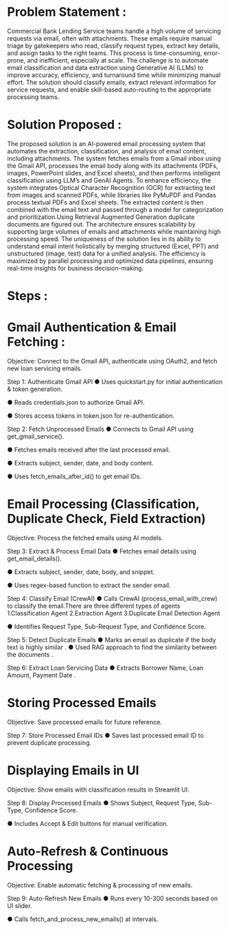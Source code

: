 # Problem Statement :

Commercial Bank Lending Service teams handle a high volume of servicing requests via email, often with attachments. These emails require manual triage by gatekeepers who read, classify request types, extract key details, and assign tasks to the right teams. This process is time-consuming, error-prone, and inefficient, especially at scale.
The challenge is to automate email classification and data extraction using Generative AI (LLMs) to improve accuracy, efficiency, and turnaround time while minimizing manual effort. The solution should classify emails, extract relevant information for service requests, and enable skill-based auto-routing to the appropriate processing teams.

# Solution Proposed :

The proposed solution is an AI-powered email processing system that automates the extraction, classification, and analysis of email content, including attachments. The system fetches emails from a Gmail inbox using the Gmail API, processes the email body along with its attachments (PDFs, images, PowerPoint slides, and Excel sheets), and then performs intelligent classification using LLM’s and GenAI Agents.
To enhance efficiency, the system integrates Optical Character Recognition (OCR) for extracting text from images and scanned PDFs, while libraries like PyMuPDF and Pandas process textual PDFs and Excel sheets. The extracted content is then combined with the email text and passed through a model for categorization and prioritization.Using Retrieval Augmented Generation duplicate documents are figured out.
The architecture ensures scalability by supporting large volumes of emails and attachments while maintaining high processing speed. The uniqueness of the solution lies in its ability to understand email intent holistically by merging structured (Excel, PPT) and unstructured (image, text) data for a unified analysis. The efficiency is maximized by parallel processing and optimized data pipelines, ensuring real-time insights for business decision-making.

# Steps :

# Gmail Authentication & Email Fetching : 

Objective: Connect to the Gmail API, authenticate using OAuth2, and fetch new loan servicing emails.

Step 1: Authenticate Gmail API
●	Uses quickstart.py for initial authentication & token generation.

●	Reads credentials.json to authorize Gmail API.

●	Stores access tokens in token.json for re-authentication.

Step 2: Fetch Unprocessed Emails
●	Connects to Gmail API using get_gmail_service().

●	Fetches emails received after the last processed email.

●	Extracts subject, sender, date, and body content.

●	Uses fetch_emails_after_id() to get email IDs.

# Email Processing (Classification, Duplicate Check, Field Extraction)

 Objective: Process the fetched emails using AI models.
 
Step 3: Extract & Process Email Data
●	Fetches email details using get_email_details().

●	Extracts subject, sender, date, body, and snippet.

●	Uses regex-based function to extract the sender email.

Step 4: Classify Email (CrewAI)
●	Calls CrewAI (process_email_with_crew) to classify the email.There are three different types of agents
	1.Classification Agent
	2.Extraction Agent
	3.Duplicate Email Detection Agent

●	Identifies Request Type, Sub-Request Type, and Confidence Score.

Step 5: Detect Duplicate Emails
●	Marks an email as duplicate if the body text is highly similar .
●	Used RAG approach to find the similarity between the documents .

Step 6: Extract Loan Servicing Data
●	Extracts Borrower Name, Loan Amount, Payment Date .

# Storing Processed Emails

  Objective: Save processed emails for future reference.
  
Step 7: Store Processed Email IDs
●	Saves last processed email ID to prevent duplicate processing.

# Displaying Emails in UI
 Objective: Show emails with classification results in Streamlit UI.

Step 8: Display Processed Emails
●	Shows Subject, Request Type, Sub-Type, Confidence Score.

●	Includes Accept & Edit buttons for manual verification.

# Auto-Refresh & Continuous Processing
 Objective: Enable automatic fetching & processing of new emails.
 
Step 9: Auto-Refresh New Emails
●	Runs every 10-300 seconds based on UI slider.

●	Calls fetch_and_process_new_emails() at intervals.


